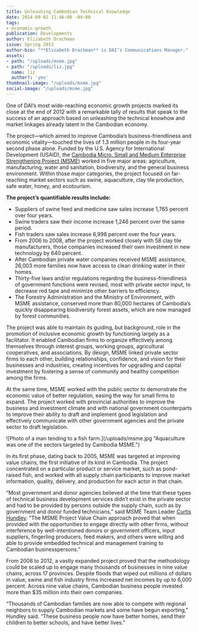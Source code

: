 ```yaml
---
title: Unleashing Cambodian Technical Knowledge
date: 2014-09-02 11:46:00 -04:00
tags:
- economic-growth
publication: Developments
author: Elizabeth Drachman
issue: Spring 2013
author-bio: "**Elizabeth Drachman** is DAI’s Communications Manager."
assets:
- path: "/uploads/msme.jpg"
- path: "/uploads/liz.jpg"
  name: liz
  author?: 'yes'
thumbnail-image: "/uploads/msme.jpg"
social-image: "/uploads/msme.jpg"
---
```


<p>One of DAI’s most wide-reaching economic growth projects marked its close at the end of 2012 with a remarkable tally of results that speak to the success of an approach based on unleashing the technical knowhow and market linkages already latent in the Cambodian economy.</p>


  <p>The project—which aimed to improve Cambodia’s business-friendliness and economic vitality—touched the lives of 1.3 million people in its four-year second phase alone. Funded by the U.S. Agency for International Development (USAID), the <a href="http://dai.com/our-work/projects/cambodia%E2%80%94micro-small-and-medium-enterprises-strengthening-2-project-msme-1-and-2">Cambodia Micro, Small and Medium Enterprise Strengthening Project (MSME)</a> worked in five major areas: agriculture, manufacturing, water and sanitation, biodiversity, and the general business environment. Within those major categories, the project focused on far-reaching market sectors such as swine, aquaculture, clay tile production, safe water, honey, and ecotourism.</p>
<aside>
<strong>The project’s quantifiable results include:</strong>
    <ul>
      <li>Suppliers of swine feed and medicine saw sales increase 1,765 percent over four years.</li>
      <li>Swine traders saw their income increase 1,246 percent over the same period.</li>
      <li>Fish traders saw sales increase 6,998 percent over the four years.</li>
      <li>From 2006 to 2008, after the project worked closely with 58 clay tile manufacturers, those companies increased their own investment in new technology by 640 percent.</li>
      <li>After Cambodian private water companies received MSME assistance, 26,003 more families now have access to clean drinking water in their homes.</li>
      <li>Thirty-five laws and/or regulations regarding the business-friendliness of government functions were revised, most with private sector input, to decrease red tape and minimize other barriers to efficiency.</li>
      <li>The Forestry Administration and the Ministry of Environment, with MSME assistance, conserved more than 80,000 hectares of Cambodia’s quickly disappearing biodiversity forest assets, which are now managed by forest communities.</li>
    </ul>
  </aside>
  <p>The project was able to maintain its guiding, but background, role in the promotion of inclusive economic growth by functioning largely as a facilitator. It enabled Cambodian firms to organize effectively among themselves through interest groups, working groups, agricultural cooperatives, and associations. By design, MSME linked private sector firms to each other, building relationships, confidence, and vision for their businesses and industries, creating incentives for upgrading and capital investment by fostering a sense of community and healthy competition among the firms.</p>
  <p>At the same time, MSME worked with the public sector to demonstrate the economic value of better regulation, easing the way for small firms to expand. The project worked with provincial authorities to improve the business and investment climate and with national government counterparts to improve their ability to draft and implement good legislation and effectively communicate with other government agencies and the private sector to draft legislation.</p>
  ![Photo of a man tending to a fish farm.](/uploads/msme.jpg "Aquaculture was one of the sectors targeted by Cambodia MSME.") 
  <p>In its first phase, dating back to 2005, MSME was targeted at improving value chains, the first initiative of its kind in Cambodia. The project concentrated on a particular product or service market, such as pond-raised fish, and worked with all supply chain participants to improve market information, quality, delivery, and production for each actor in that chain.</p>
  <p>“Most government and donor agencies believed at the time that these types of technical business development services didn’t exist in the private sector and had to be provided by persons outside the supply chain, such as by government and donor funded technicians,” said MSME Team Leader <a href="http://dai.com/who-we-are/our-team/curtis-hundley">Curtis Hundley</a>. “The MSME Project Value Chain approach proved that when provided with the opportunities to engage directly with other firms, without interference by well-intentioned donors or government officers, input suppliers, fingerling producers, feed makers, and others were willing and able to provide embedded technical and management training to Cambodian businesspersons.”</p>
  <p>From 2008 to 2012, a vastly expanded project proved that the methodology could be scaled up to engage many thousands of businesses in nine value chains, across 17 provinces. Despite floods that wiped out millions of dollars in value, swine and fish industry firms increased net incomes by up to 6,000 percent. Across nine value chains, Cambodian business people invested more than $35 million into their own companies.</p>
  <p>“Thousands of Cambodian families are now able to compete with regional neighbors to supply Cambodian markets and some have begun exporting,” Hundley said. “These business people now have better homes, send their children to better schools, and have better lives.”</p>
